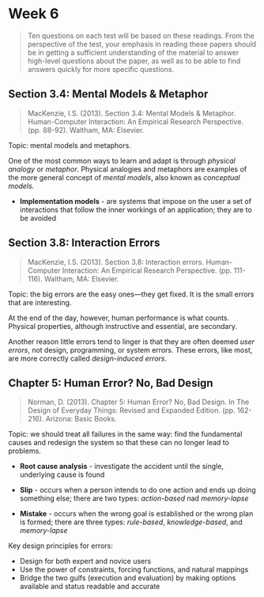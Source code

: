 # Week 6

> Ten questions on each test will be based on these readings. From the perspective of the test, your emphasis in reading these papers should be in getting a sufficient understanding of the material to answer high-level questions about the paper, as well as to be able to find answers quickly for more specific questions.

## Section 3.4: Mental Models & Metaphor

> MacKenzie, I.S. (2013). Section 3.4: Mental Models & Metaphor. Human-Computer Interaction: An Empirical Research Perspective. (pp. 88-92). Waltham, MA: Elsevier.

Topic: mental models and metaphors.

One of the most common ways to learn and adapt is through _physical analogy_ or _metaphor_. Physical analogies and metaphors are examples of the more general concept of _mental models_, also known as _conceptual models_.

- **Implementation models** - are systems that impose on the user a set of interactions that follow the inner workings of an application; they are to be avoided

## Section 3.8: Interaction Errors

> MacKenzie, I.S. (2013). Section 3.8: Interaction errors. Human-Computer Interaction: An Empirical Research Perspective. (pp. 111-116). Waltham, MA: Elsevier.

Topic: the big errors are the easy ones—they get fixed. It is the small errors that are interesting.

At the end of the day, however, human performance is what counts. Physical properties, although instructive and essential, are secondary.

Another reason little errors tend to linger is that they are often deemed _user errors_, not design, programming, or system errors. These errors, like most, are more correctly called _design-induced errors_.

## Chapter 5: Human Error? No, Bad Design

> Norman, D. (2013). Chapter 5: Human Error? No, Bad Design. In The Design of Everyday Things: Revised and Expanded Edition. (pp. 162-216). Arizona: Basic Books.

Topic: we should treat all failures in the same way: find the fundamental causes and redesign the system so that these can no longer lead to problems.

- **Root cause analysis** - investigate the accident until the single, underlying cause is found

- **Slip** - occurs when a person intends to do one action and ends up doing something else; there are two types: _action-based_ nad _memory-lapse_
- **Mistake** - occurs when the wrong goal is established or the wrong plan is formed; there are three types: _rule-based_, _knowledge-based_, and _memory-lapse_

Key design principles for errors:

- Design for both expert and novice users
- Use the power of constraints, forcing functions, and natural mappings
- Bridge the two gulfs (execution and evaluation) by making options available and status readable and accurate
